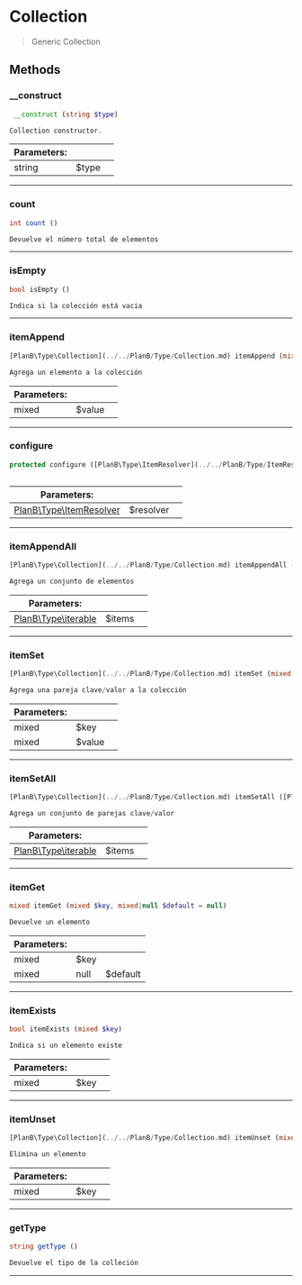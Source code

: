 
                                                                                                                                            
    
# Collection


> Generic Collection
>
> 








## Methods

### __construct
``` php
 __construct (string $type)

Collection constructor.

```

|Parameters: | | |
| --- | --- | --- |
|string |$type |  |

---


### count
``` php
int count ()

Devuelve el número total de elementos

```


---


### isEmpty
``` php
bool isEmpty ()

Indica si la colección está vacia

```


---


### itemAppend
``` php
[PlanB\Type\Collection](../../PlanB/Type/Collection.md) itemAppend (mixed $value)

Agrega un elemento a la colección

```

|Parameters: | | |
| --- | --- | --- |
|mixed |$value |  |

---


### configure
``` php
protected configure ([PlanB\Type\ItemResolver](../../PlanB/Type/ItemResolver.md) $resolver)



```

|Parameters: | | |
| --- | --- | --- |
|[PlanB\Type\ItemResolver](../../PlanB/Type/ItemResolver.md) |$resolver |  |

---


### itemAppendAll
``` php
[PlanB\Type\Collection](../../PlanB/Type/Collection.md) itemAppendAll ([PlanB\Type\iterable](../../PlanB/Type/iterable.md) $items)

Agrega un conjunto de elementos

```

|Parameters: | | |
| --- | --- | --- |
|[PlanB\Type\iterable](../../PlanB/Type/iterable.md) |$items |  |

---


### itemSet
``` php
[PlanB\Type\Collection](../../PlanB/Type/Collection.md) itemSet (mixed $key, mixed $value)

Agrega una pareja clave/valor a la colección

```

|Parameters: | | |
| --- | --- | --- |
|mixed |$key |  |
|mixed |$value |  |

---


### itemSetAll
``` php
[PlanB\Type\Collection](../../PlanB/Type/Collection.md) itemSetAll ([PlanB\Type\iterable](../../PlanB/Type/iterable.md) $items)

Agrega un conjunto de parejas clave/valor

```

|Parameters: | | |
| --- | --- | --- |
|[PlanB\Type\iterable](../../PlanB/Type/iterable.md) |$items |  |

---


### itemGet
``` php
mixed itemGet (mixed $key, mixed|null $default = null)

Devuelve un elemento

```

|Parameters: | | |
| --- | --- | --- |
|mixed |$key |  |
|mixed|null |$default |  |

---


### itemExists
``` php
bool itemExists (mixed $key)

Indica si un elemento existe

```

|Parameters: | | |
| --- | --- | --- |
|mixed |$key |  |

---


### itemUnset
``` php
[PlanB\Type\Collection](../../PlanB/Type/Collection.md) itemUnset (mixed $key)

Elimina un elemento

```

|Parameters: | | |
| --- | --- | --- |
|mixed |$key |  |

---


### getType
``` php
string getType ()

Devuelve el tipo de la colleción

```


---


                                                                                                                                                                                                                                                                                                                                                                                                            
    
                                                                                                                                                                                                                                                                             
                